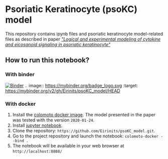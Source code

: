 # Psoriatic Keratinocyte (psoKC) model

This repository contains ipynb files and psoriatic keratinocyte model-related files as described in paper [_"Logical and experimental modeling of cytokine and eicosanoid signaling in psoriatic keratinocyte"_](https://www.biorxiv.org/content/10.1101/2021.06.07.447313v2)

## How to run this notebook?

### With binder

[![Binder](https://mybinder.org/badge_logo.svg)](https://mybinder.org/v2/gh/Eirinits/psoKC_model/HEAD)
.. image:: https://mybinder.org/badge_logo.svg
 :target: https://mybinder.org/v2/gh/Eirinits/psoKC_model/HEAD
 
### With docker

1. Install the [colomoto docker image](https://github.com/colomoto/colomoto-docker). 
The model presented in the paper was tested with the version ```2020-01-24```.
2. Install [jupyter notebook](http://jupyter.org/).
3. Clone the repository: ```https://github.com/Eirinits/psoKC_model.git```. 
4. Go to the project repository and launch the notebook: ```colomoto-docker --bind .```
5. The notebook will be available in your web browser at ```http://localhost:8888/```
